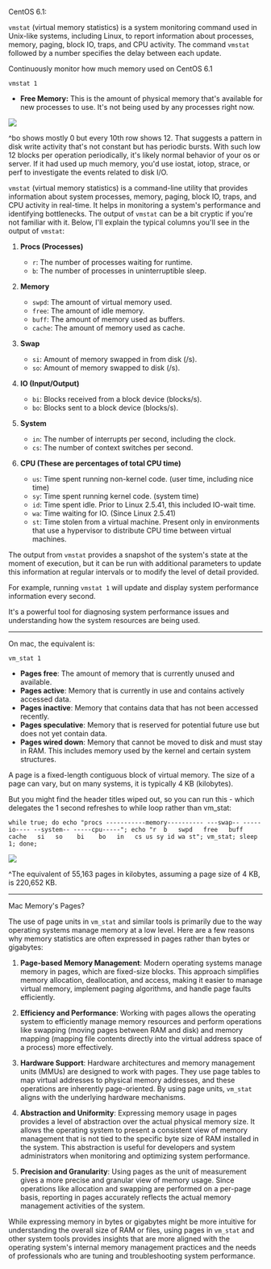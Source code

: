 CentOS 6.1:

`vmstat` (virtual memory statistics) is a system monitoring command used in Unix-like systems, including Linux, to report information about processes, memory, paging, block IO, traps, and CPU activity. The command `vmstat` followed by a number specifies the delay between each update.

Continuously monitor how much memory used on CentOS 6.1
```
vmstat 1
```


- **Free Memory:** This is the amount of physical memory that's available for new processes to use. It's not being used by any processes right now.

![](ZHcoiKI.png)

^bo shows mostly 0 but every 10th row shows 12. That suggests a pattern in disk write activity that's not constant but has periodic bursts. With such low 12 blocks per operation periodically, it's likely normal behavior of your os or server. If it had used up much memory, you'd use iostat, iotop, strace, or perf to investigate the events related to disk I/O.

`vmstat` (virtual memory statistics) is a command-line utility that provides information about system processes, memory, paging, block IO, traps, and CPU activity in real-time. It helps in monitoring a system's performance and identifying bottlenecks. The output of `vmstat` can be a bit cryptic if you're not familiar with it. Below, I'll explain the typical columns you'll see in the output of `vmstat`:

1. **Procs (Processes)**
   - `r`: The number of processes waiting for runtime.
   - `b`: The number of processes in uninterruptible sleep.

2. **Memory**
   - `swpd`: The amount of virtual memory used.
   - `free`: The amount of idle memory.
   - `buff`: The amount of memory used as buffers.
   - `cache`: The amount of memory used as cache.

3. **Swap**
   - `si`: Amount of memory swapped in from disk (/s).
   - `so`: Amount of memory swapped to disk (/s).

4. **IO (Input/Output)**
   - `bi`: Blocks received from a block device (blocks/s).
   - `bo`: Blocks sent to a block device (blocks/s).

5. **System**
   - `in`: The number of interrupts per second, including the clock.
   - `cs`: The number of context switches per second.

6. **CPU (These are percentages of total CPU time)**
   - `us`: Time spent running non-kernel code. (user time, including nice time)
   - `sy`: Time spent running kernel code. (system time)
   - `id`: Time spent idle. Prior to Linux 2.5.41, this included IO-wait time.
   - `wa`: Time waiting for IO. (Since Linux 2.5.41)
   - `st`: Time stolen from a virtual machine. Present only in environments that use a hypervisor to distribute CPU time between virtual machines.

The output from `vmstat` provides a snapshot of the system's state at the moment of execution, but it can be run with additional parameters to update this information at regular intervals or to modify the level of detail provided.

For example, running `vmstat 1` will update and display system performance information every second.

It's a powerful tool for diagnosing system performance issues and understanding how the system resources are being used.


---


On mac, the equivalent is:
```
vm_stat 1
```

- **Pages free**: The amount of memory that is currently unused and available.
- **Pages active**: Memory that is currently in use and contains actively accessed data.
- **Pages inactive**: Memory that contains data that has not been accessed recently.
- **Pages speculative**: Memory that is reserved for potential future use but does not yet contain data.
- **Pages wired down**: Memory that cannot be moved to disk and must stay in RAM. This includes memory used by the kernel and certain system structures.

A page is a fixed-length contiguous block of virtual memory. The size of a page can vary, but on many systems, it is typically 4 KB (kilobytes).


But you might find the header titles wiped out, so you can run this - which delegates the 1 second refreshes to while loop rather than vm_stat:
```
while true; do echo "procs -----------memory---------- ---swap-- -----io---- --system-- -----cpu-----"; echo "r  b   swpd   free   buff  cache   si   so    bi    bo   in   cs us sy id wa st"; vm_stat; sleep 1; done;
```

![](5ggdnek.png)

^The equivalent of 55,163 pages in kilobytes, assuming a page size of 4 KB, is 220,652 KB. ​

---

Mac Memory's Pages?

The use of page units in `vm_stat` and similar tools is primarily due to the way operating systems manage memory at a low level. Here are a few reasons why memory statistics are often expressed in pages rather than bytes or gigabytes:

1. **Page-based Memory Management**: Modern operating systems manage memory in pages, which are fixed-size blocks. This approach simplifies memory allocation, deallocation, and access, making it easier to manage virtual memory, implement paging algorithms, and handle page faults efficiently.

2. **Efficiency and Performance**: Working with pages allows the operating system to efficiently manage memory resources and perform operations like swapping (moving pages between RAM and disk) and memory mapping (mapping file contents directly into the virtual address space of a process) more effectively.

3. **Hardware Support**: Hardware architectures and memory management units (MMUs) are designed to work with pages. They use page tables to map virtual addresses to physical memory addresses, and these operations are inherently page-oriented. By using page units, `vm_stat` aligns with the underlying hardware mechanisms.

4. **Abstraction and Uniformity**: Expressing memory usage in pages provides a level of abstraction over the actual physical memory size. It allows the operating system to present a consistent view of memory management that is not tied to the specific byte size of RAM installed in the system. This abstraction is useful for developers and system administrators when monitoring and optimizing system performance.

5. **Precision and Granularity**: Using pages as the unit of measurement gives a more precise and granular view of memory usage. Since operations like allocation and swapping are performed on a per-page basis, reporting in pages accurately reflects the actual memory management activities of the system.

While expressing memory in bytes or gigabytes might be more intuitive for understanding the overall size of RAM or files, using pages in `vm_stat` and other system tools provides insights that are more aligned with the operating system's internal memory management practices and the needs of professionals who are tuning and troubleshooting system performance.